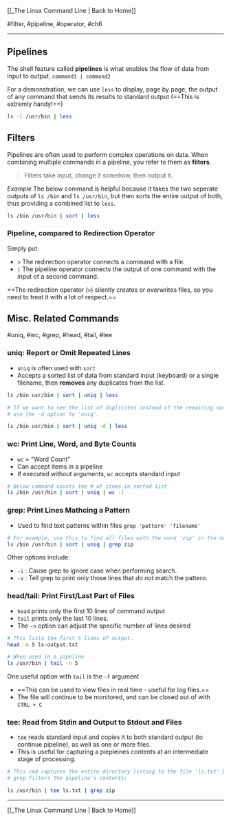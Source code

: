 [[_The Linux Command Line | Back to Home]]

#filter, #pipeline, #operator, #ch6
___
## Pipelines
The shell feature called **pipelines** is what enables the flow of data from input to output.
`command1 | command2`

For a demonstration, we can use `less` to display, page by page, the output of any command that sends its results to standard output (==This is extremly handy!==)
```bash
ls -l /usr/bin | less
```

## Filters
Pipelines are often used to perform complex operations on data. When combining multiple commands in a pipeline, you refer to them as **filters**.
> Filters take input, change it somehow, then output it.

*Example*
The below command is helpful because it takes the two seperate outputs of `ls /bin` and `ls /usr/bin`, but then sorts the entire output of both, thus providing a combined list to `less`.
```bash
ls /bin /usr/bin | sort | less
```

### Pipeline, compared to Redirection Operator
Simply put:
* `>` The redirection operator connects a command with a file.
* `|` The pipeline operator connects the output of one command with the input of a second command.

==The redirection operator (`>`) silently creates or overwrites files, so you need to treat it with a lot of respect.==

## Misc. Related Commands
#uniq, #wc, #grep, #head, #tail, #tee 

### uniq: Report or Omit Repeated Lines
* `uniq` is often used with `sort`
* Accepts a sorted list of data from standard input (keyboard) or a single filename, then **removes** any duplicates from the list.

```bash
ls /bin usr/bin | sort | uniq | less

# If we want to see the list of duplicates instead of the remaining output,
# use the -d option to 'uniq'.

ls /bin usr/bin | sort | uniq -d | less
```

### wc: Print Line, Word, and Byte Counts
* `wc` = "Word Count"
* Can accept items in a pipeline
* If executed without arguments, `wc` accepts standard input

```bash
# Below command counts the # of items in sorted list
ls /bin /usr/bin | sort | uniq | wc -l
```

### grep: Print Lines Mathcing a Pattern
* Used to find text patterns within files
`grep 'pattern' 'filename'`

```bash
# For example, use this to find all files with the word 'zip' in the name:
ls /bin /usr/bin | sort | uniq | grep zip
```

Other options include:
* `-i` : Cause grep to ignore case when performing search.
* `-v` : Tell grep to print only those lines that *do not* match the pattern.

### head/tail: Print First/Last Part of Files
* `head` prints only the first 10 lines of command output
* `tail` prints only the last 10 lines.
* The `-n` option can adjust the specific number of lines desired

```bash
# This lists the first 5 lines of output.
head -n 5 ls-output.txt
```

```bash
# When used in a pipeline
ls /usr/bin | tail -n 5
```

One useful option with `tail` is the `-f` argument
* ==This can be used to view files in real time - useful for log files.==
* The file will continue to be monitored, and can be closed out of with `CTRL + C`

### tee: Read from Stdin and Output to Stdout and Files
* `tee` reads standard input and copies it to both standard output (to continue pipeline), as well as one or more files.
* This is useful for capturing a piepleines contents at an intermediate stage of processing.

```bash
# This cmd captures the entire directory listing to the file 'ls.txt' before
# grep filters the pipeline's contents:

ls /usr/bin | tee ls.txt | grep zip
```

___
[[_The Linux Command Line | Back to Home]]
